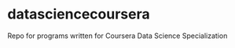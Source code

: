 datasciencecoursera
===================

Repo for programs written for Coursera Data Science Specialization
